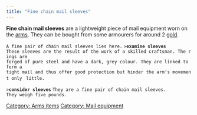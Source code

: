```yaml
---
title: "Fine chain mail sleeves"
---
```


**Fine chain mail sleeves** are a lightweight piece of mail equipment
worn on the [arms](arms "wikilink"). They can be bought from some
armourers for around 2 [gold](gold "wikilink").

`A fine pair of chain mail sleeves lies here.`
`>`**`examine sleeves`**
`These sleeves are the result of the work of a skilled craftsman. The rings are`
`forged of pure steel and have a dark, grey colour. They are linked to form a `
`tight mail and thus offer good protection but hinder the arm's movement only `
`little. `

`>`**`consider sleeves`**
`They are a fine pair of chain mail sleeves.`
`They weigh five pounds.`

[Category: Arms items](Category:_Arms_items "wikilink") [Category: Mail
equipment](Category:_Mail_equipment "wikilink")